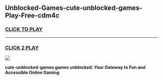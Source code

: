 
## Unblocked-Games-cute-unblocked-games-Play-Free-cdm4c
<h3>
<a href="https://premium76.site?title=cute-unblocked-games&ref=10A">CLICK TO PLAY</a></h3>
<hr>

<h3>
<a href="https://premium76.site?title=cute-unblocked-games&ref=10A">CLICK 2 PLAY</a>
  
</h3>

<a href="https://premium76.site?title=cute-unblocked-games&ref=10A"><img src="https://clearcache.store/games.png"></a>


**cute-unblocked-games games unblocked: Your Gateway to Fun and Accessible Online Gaming**
